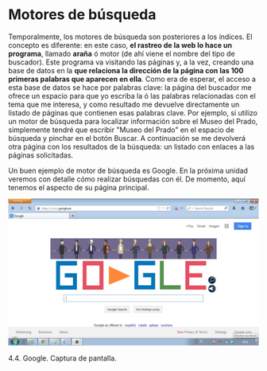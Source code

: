 
# Motores de búsqueda

Temporalmente, los motores de búsqueda son posteriores a los índices. El concepto es diferente: en este caso, **el rastreo de la web lo hace un programa**, llamado **araña** ó motor (de ahí viene el nombre del tipo de buscador). Este programa va visitando las páginas y, a la vez, creando una base de datos en la **que relaciona la dirección de la página con las 100 primeras palabras que aparecen en ella**. Como era de esperar, el acceso a esta base de datos se hace por palabras clave: la página del buscador me ofrece un espacio para que yo escriba la ó las palabras relacionadas con el tema que me interesa, y como resultado me devuelve directamente un listado de páginas que contienen esas palabras clave. Por ejemplo, si utilizo un motor de búsqueda para localizar información sobre el Museo del Prado, simplemente tendré que escribir "Museo del Prado" en el espacio de búsqueda y pinchar en el botón Buscar. A continuación se me devolverá otra página con los resultados de la búsqueda: un listado con enlaces a las páginas solicitadas.

Un buen ejemplo de motor de búsqueda es Google. En la próxima unidad veremos con detalle cómo realizar búsquedas con él. De momento, aquí tenemos el aspecto de su página principal.


![](img/google.jpg)

 4.4. Google. Captura de pantalla.

